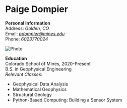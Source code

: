 # Paige Dompier
**Personal Information**  
Address: *Golden, CO*  
Email: *pdompier@mines.edu*  
Phone: *6023770024*  

![Photo](https://user-images.githubusercontent.com/94638849/217032290-1fe72449-0722-49f5-a6e6-783150d92a43.jpg)

**Education**  
Colorado School of Mines, 2020-Present  
B.S. in Geophysical Engineering  
*Relevant Classes:*
- Geophysical Data Analysis
- Mathematical Geophysics
- Structural Geology
- Python-Based Computing: Building a Sensor System
